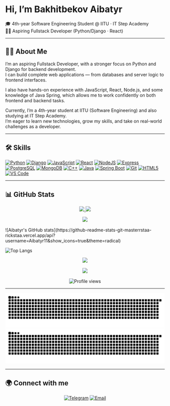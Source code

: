 # Hi, I’m Bakhitbekov Aibatyr  
🎓 4th-year Software Engineering Student @ IITU · IT Step Academy  
👨‍💻 Aspiring Fullstack Developer (Python/Django · React)  

---

## 👨‍💻 About Me  
I’m an aspiring Fullstack Developer, with a stronger focus on Python and Django for backend development.  
I can build complete web applications — from databases and server logic to frontend interfaces.  

I also have hands-on experience with JavaScript, React, Node.js, and some knowledge of Java Spring, which allows me to work confidently on both frontend and backend tasks.  

Currently, I’m a 4th-year student at IITU (Software Engineering) and also studying at IT Step Academy.  
I’m eager to learn new technologies, grow my skills, and take on real-world challenges as a developer.  

---

## 🛠️ Skills  
<p align="left">
<a href="https://www.python.org/" target="_blank"><img src="https://raw.githubusercontent.com/danielcranney/readme-generator/main/public/icons/skills/python-colored.svg" width="36" height="36" alt="Python" /></a>
<a href="https://www.djangoproject.com/" target="_blank"><img src="https://raw.githubusercontent.com/danielcranney/readme-generator/main/public/icons/skills/django-colored-dark.svg" width="36" height="36" alt="Django" /></a>
<a href="https://developer.mozilla.org/en-US/docs/Web/JavaScript" target="_blank"><img src="https://raw.githubusercontent.com/danielcranney/readme-generator/main/public/icons/skills/javascript-colored.svg" width="36" height="36" alt="JavaScript" /></a>
<a href="https://reactjs.org/" target="_blank"><img src="https://raw.githubusercontent.com/danielcranney/readme-generator/main/public/icons/skills/react-colored.svg" width="36" height="36" alt="React" /></a>
<a href="https://nodejs.org/en/" target="_blank"><img src="https://raw.githubusercontent.com/danielcranney/readme-generator/main/public/icons/skills/nodejs-colored.svg" width="36" height="36" alt="NodeJS" /></a>
<a href="https://expressjs.com/" target="_blank"><img src="https://raw.githubusercontent.com/danielcranney/readme-generator/main/public/icons/skills/express-colored-dark.svg" width="36" height="36" alt="Express" /></a>
<a href="https://www.postgresql.org/" target="_blank"><img src="https://raw.githubusercontent.com/danielcranney/readme-generator/main/public/icons/skills/postgresql-colored.svg" width="36" height="36" alt="PostgreSQL" /></a>
<a href="https://www.mongodb.com/" target="_blank"><img src="https://raw.githubusercontent.com/danielcranney/readme-generator/main/public/icons/skills/mongodb-colored.svg" width="36" height="36" alt="MongoDB" /></a>
<a href="https://docs.microsoft.com/en-us/cpp/?view=msvc-170" target="_blank"><img src="https://raw.githubusercontent.com/danielcranney/readme-generator/main/public/icons/skills/cplusplus-colored.svg" width="36" height="36" alt="C++" /></a>
<a href="https://docs.oracle.com/en/java/" target="_blank"><img src="https://raw.githubusercontent.com/danielcranney/readme-generator/main/public/icons/skills/java-colored.svg" width="36" height="36" alt="Java" /></a>
<a href="https://spring.io/" target="_blank"><img src="https://raw.githubusercontent.com/danielcranney/readme-generator/main/public/icons/skills/spring-boot-colored.svg" width="36" height="36" alt="Spring Boot" /></a>
<a href="https://git-scm.com/" target="_blank"><img src="https://raw.githubusercontent.com/danielcranney/readme-generator/main/public/icons/skills/git-colored.svg" width="36" height="36" alt="Git" /></a>
<a href="https://developer.mozilla.org/en-US/docs/Glossary/HTML5" target="_blank"><img src="https://raw.githubusercontent.com/danielcranney/readme-generator/main/public/icons/skills/html5-colored.svg" width="36" height="36" alt="HTML5" /></a>
<a href="https://code.visualstudio.com/" target="_blank"><img src="https://raw.githubusercontent.com/danielcranney/readme-generator/main/public/icons/skills/visualstudiocode-colored.svg" width="36" height="36" alt="VS Code" /></a>
</p>

---

## 📊 GitHub Stats  
<p align="center">
  <a href="https://github.com/Aibatyr11">
    <img src="https://github-readme-stats.vercel.app/api?username=Aibatyr11&show_icons=true&theme=radical" height="180" />
  </a>
  <a href="https://github.com/Aibatyr11">
    <img src="https://github-readme-streak-stats.herokuapp.com/?user=Aibatyr11&theme=radical" height="180" />
  </a>
</p>

<p align="center">
  <a href="https://github.com/Aibatyr11">
    <img src="https://github-readme-stats.vercel.app/api/top-langs/?username=Aibatyr11&layout=compact&theme=radical" height="180"/>
  </a>
</p>
<!-- Stats -->
![Aibatyr's GitHub stats](https://github-readme-stats-git-masterrstaa-rickstaa.vercel.app/api?username=Aibatyr11&show_icons=true&theme=radical)

<!-- Languages -->
![Top Langs](https://github-readme-stats-git-masterrstaa-rickstaa.vercel.app/api/top-langs/?username=Aibatyr11&layout=compact&theme=radical)


<p align="center">
  <img src="https://github-readme-activity-graph.vercel.app/graph?username=Aibatyr11&theme=radical&hide_border=true" />
</p>

<p align="center">
  <img src="https://github-profile-trophy.vercel.app/?username=Aibatyr11&theme=radical&no-frame=true&margin-w=10" />
</p>

<p align="center">
  <img src="https://komarev.com/ghpvc/?username=Aibatyr11&label=Profile%20views&color=ff69b4&style=for-the-badge" alt="Profile views" />
</p>


---


![GitHub Snake Light](https://raw.githubusercontent.com/Aibatyr11/Aibatyr11/output/github-contribution-grid-snake.svg#gh-light-mode-only)
![GitHub Snake Dark](https://raw.githubusercontent.com/Aibatyr11/Aibatyr11/output/github-contribution-grid-snake-dark.svg#gh-dark-mode-only)

---

## 🌍 Connect with me  
<p align="center">
  <a href="https://t.me/Aibatyr2"><img src="https://cdn-icons-png.flaticon.com/512/2111/2111646.png" width="36" height="36" alt="Telegram" /></a>
  <a href="mailto:aibatyr111@gmail.com"><img src="https://cdn-icons-png.flaticon.com/512/732/732200.png" width="36" height="36" alt="Email" /></a>
</p> 
